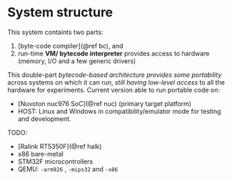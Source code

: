 # System structure

This system containts two parts:

1. [byte-code compiler](@ref bc), and
2. run-time **VM/ bytecode interpreter** provides access to hardware
   (memory, I/O and a few generic drivers)

This double-part *bytecode-based architecture provides some portability*
across systems on which it can run,
*still having low-level access* to all the hardware for experiments.
Current version able to run portable code on:
* [Nuvoton nuc976 SoC](@ref nuc) (primary target platform)
* HOST: Linux and Windows in compatibility/emulator mode for testing and development.

TODO:
* [Ralink RT5350F](@ref halk)
* x86 bare-metal
* STM32F microcontrollers
* QEMU: `-arm926` , `-mips32` and `-x86`

